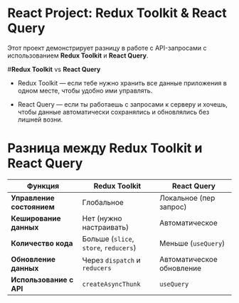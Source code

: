 # React Project: Redux Toolkit & React Query

Этот проект демонстрирует разницу в работе с API-запросами с использованием **Redux Toolkit** и **React Query**.

#**Redux Toolkit** vs **React Query**
- Redux Toolkit — если тебе нужно хранить все данные приложения в одном месте, чтобы удобно ими управлять.

- React Query — если ты работаешь с запросами к серверу и хочешь, чтобы данные автоматически сохранялись и обновлялись без лишней возни.

#  Разница между Redux Toolkit и React Query

| Функция               | Redux Toolkit                     | React Query              |
|-----------------------|---------------------------------|--------------------------|
| **Управление состоянием** | Глобальное                      | Локальное (пер запрос)  |
| **Кеширование данных**  | Нет (нужно настраивать)        | Автоматическое          |
| **Количество кода**    | Больше (`slice`, `store`, `reducers`) | Меньше (`useQuery`) |
| **Обновление данных**  | Через `dispatch` и `reducers`  | Автоматическое обновление |
| **Использование с API** | `createAsyncThunk`            | `useQuery`               |
